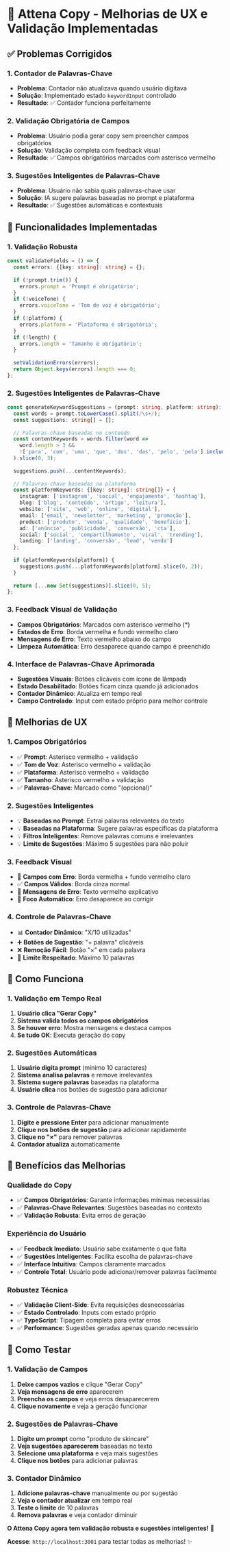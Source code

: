 # 🎯 Attena Copy - Melhorias de UX e Validação Implementadas

## ✅ **Problemas Corrigidos**

### **1. Contador de Palavras-Chave**
- **Problema**: Contador não atualizava quando usuário digitava
- **Solução**: Implementado estado `keywordInput` controlado
- **Resultado**: ✅ Contador funciona perfeitamente

### **2. Validação Obrigatória de Campos**
- **Problema**: Usuário podia gerar copy sem preencher campos obrigatórios
- **Solução**: Validação completa com feedback visual
- **Resultado**: ✅ Campos obrigatórios marcados com asterisco vermelho

### **3. Sugestões Inteligentes de Palavras-Chave**
- **Problema**: Usuário não sabia quais palavras-chave usar
- **Solução**: IA sugere palavras baseadas no prompt e plataforma
- **Resultado**: ✅ Sugestões automáticas e contextuais

## 🚀 **Funcionalidades Implementadas**

### **1. Validação Robusta**
```typescript
const validateFields = () => {
  const errors: {[key: string]: string} = {};
  
  if (!prompt.trim()) {
    errors.prompt = 'Prompt é obrigatório';
  }
  if (!voiceTone) {
    errors.voiceTone = 'Tom de voz é obrigatório';
  }
  if (!platform) {
    errors.platform = 'Plataforma é obrigatória';
  }
  if (!length) {
    errors.length = 'Tamanho é obrigatório';
  }
  
  setValidationErrors(errors);
  return Object.keys(errors).length === 0;
};
```

### **2. Sugestões Inteligentes de Palavras-Chave**
```typescript
const generateKeywordSuggestions = (prompt: string, platform: string): string[] => {
  const words = prompt.toLowerCase().split(/\s+/);
  const suggestions: string[] = [];
  
  // Palavras-chave baseadas no conteúdo
  const contentKeywords = words.filter(word => 
    word.length > 3 && 
    !['para', 'com', 'uma', 'que', 'dos', 'das', 'pelo', 'pela'].includes(word)
  ).slice(0, 3);
  
  suggestions.push(...contentKeywords);
  
  // Palavras-chave baseadas na plataforma
  const platformKeywords: {[key: string]: string[]} = {
    instagram: ['instagram', 'social', 'engajamento', 'hashtag'],
    blog: ['blog', 'conteúdo', 'artigo', 'leitura'],
    website: ['site', 'web', 'online', 'digital'],
    email: ['email', 'newsletter', 'marketing', 'promoção'],
    product: ['produto', 'venda', 'qualidade', 'benefício'],
    ad: ['anúncio', 'publicidade', 'conversão', 'cta'],
    social: ['social', 'compartilhamento', 'viral', 'trending'],
    landing: ['landing', 'conversão', 'lead', 'venda']
  };
  
  if (platformKeywords[platform]) {
    suggestions.push(...platformKeywords[platform].slice(0, 2));
  }
  
  return [...new Set(suggestions)].slice(0, 5);
};
```

### **3. Feedback Visual de Validação**
- **Campos Obrigatórios**: Marcados com asterisco vermelho (*)
- **Estados de Erro**: Borda vermelha e fundo vermelho claro
- **Mensagens de Erro**: Texto vermelho abaixo do campo
- **Limpeza Automática**: Erro desaparece quando campo é preenchido

### **4. Interface de Palavras-Chave Aprimorada**
- **Sugestões Visuais**: Botões clicáveis com ícone de lâmpada
- **Estado Desabilitado**: Botões ficam cinza quando já adicionados
- **Contador Dinâmico**: Atualiza em tempo real
- **Campo Controlado**: Input com estado próprio para melhor controle

## 🎨 **Melhorias de UX**

### **1. Campos Obrigatórios**
- ✅ **Prompt**: Asterisco vermelho + validação
- ✅ **Tom de Voz**: Asterisco vermelho + validação
- ✅ **Plataforma**: Asterisco vermelho + validação
- ✅ **Tamanho**: Asterisco vermelho + validação
- ✅ **Palavras-Chave**: Marcado como "(opcional)"

### **2. Sugestões Inteligentes**
- 💡 **Baseadas no Prompt**: Extrai palavras relevantes do texto
- 💡 **Baseadas na Plataforma**: Sugere palavras específicas da plataforma
- 💡 **Filtros Inteligentes**: Remove palavras comuns e irrelevantes
- 💡 **Limite de Sugestões**: Máximo 5 sugestões para não poluir

### **3. Feedback Visual**
- 🔴 **Campos com Erro**: Borda vermelha + fundo vermelho claro
- ✅ **Campos Válidos**: Borda cinza normal
- 📝 **Mensagens de Erro**: Texto vermelho explicativo
- 🎯 **Foco Automático**: Erro desaparece ao corrigir

### **4. Controle de Palavras-Chave**
- 📊 **Contador Dinâmico**: "X/10 utilizadas"
- ➕ **Botões de Sugestão**: "+ palavra" clicáveis
- ❌ **Remoção Fácil**: Botão "×" em cada palavra
- 🚫 **Limite Respeitado**: Máximo 10 palavras

## 🔧 **Como Funciona**

### **1. Validação em Tempo Real**
1. **Usuário clica "Gerar Copy"**
2. **Sistema valida todos os campos obrigatórios**
3. **Se houver erro**: Mostra mensagens e destaca campos
4. **Se tudo OK**: Executa geração do copy

### **2. Sugestões Automáticas**
1. **Usuário digita prompt** (mínimo 10 caracteres)
2. **Sistema analisa palavras** e remove irrelevantes
3. **Sistema sugere palavras** baseadas na plataforma
4. **Usuário clica** nos botões de sugestão para adicionar

### **3. Controle de Palavras-Chave**
1. **Digite e pressione Enter** para adicionar manualmente
2. **Clique nos botões de sugestão** para adicionar rapidamente
3. **Clique no "×"** para remover palavras
4. **Contador atualiza** automaticamente

## 🎯 **Benefícios das Melhorias**

### **Qualidade do Copy**
- ✅ **Campos Obrigatórios**: Garante informações mínimas necessárias
- ✅ **Palavras-Chave Relevantes**: Sugestões baseadas no contexto
- ✅ **Validação Robusta**: Evita erros de geração

### **Experiência do Usuário**
- ✅ **Feedback Imediato**: Usuário sabe exatamente o que falta
- ✅ **Sugestões Inteligentes**: Facilita escolha de palavras-chave
- ✅ **Interface Intuitiva**: Campos claramente marcados
- ✅ **Controle Total**: Usuário pode adicionar/remover palavras facilmente

### **Robustez Técnica**
- ✅ **Validação Client-Side**: Evita requisições desnecessárias
- ✅ **Estado Controlado**: Inputs com estado próprio
- ✅ **TypeScript**: Tipagem completa para evitar erros
- ✅ **Performance**: Sugestões geradas apenas quando necessário

## 🚀 **Como Testar**

### **1. Validação de Campos**
1. **Deixe campos vazios** e clique "Gerar Copy"
2. **Veja mensagens de erro** aparecerem
3. **Preencha os campos** e veja erros desaparecerem
4. **Clique novamente** e veja a geração funcionar

### **2. Sugestões de Palavras-Chave**
1. **Digite um prompt** como "produto de skincare"
2. **Veja sugestões aparecerem** baseadas no texto
3. **Selecione uma plataforma** e veja mais sugestões
4. **Clique nos botões** para adicionar palavras

### **3. Contador Dinâmico**
1. **Adicione palavras-chave** manualmente ou por sugestão
2. **Veja o contador atualizar** em tempo real
3. **Teste o limite** de 10 palavras
4. **Remova palavras** e veja contador diminuir

**O Attena Copy agora tem validação robusta e sugestões inteligentes!** 🎉

**Acesse**: `http://localhost:3001` para testar todas as melhorias! ✨




